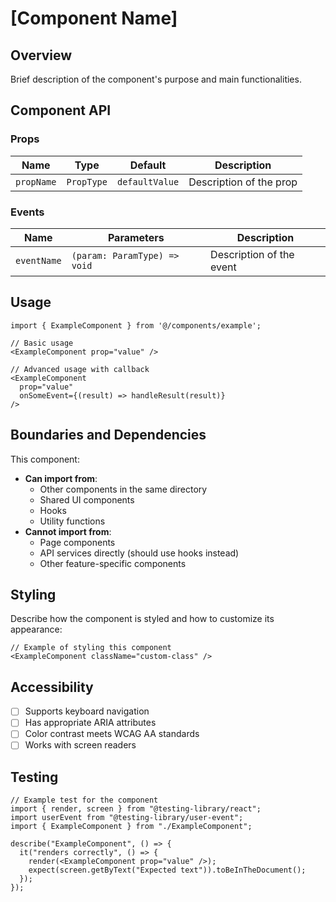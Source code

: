 # [Component Name]

## Overview

Brief description of the component's purpose and main functionalities.

## Component API

### Props

| Name       | Type       | Default        | Description             |
| ---------- | ---------- | -------------- | ----------------------- |
| `propName` | `PropType` | `defaultValue` | Description of the prop |

### Events

| Name        | Parameters                   | Description              |
| ----------- | ---------------------------- | ------------------------ |
| `eventName` | `(param: ParamType) => void` | Description of the event |

## Usage

```tsx
import { ExampleComponent } from '@/components/example';

// Basic usage
<ExampleComponent prop="value" />

// Advanced usage with callback
<ExampleComponent
  prop="value"
  onSomeEvent={(result) => handleResult(result)}
/>
```

## Boundaries and Dependencies

This component:

- **Can import from**:
  - Other components in the same directory
  - Shared UI components
  - Hooks
  - Utility functions
- **Cannot import from**:
  - Page components
  - API services directly (should use hooks instead)
  - Other feature-specific components

## Styling

Describe how the component is styled and how to customize its appearance:

```tsx
// Example of styling this component
<ExampleComponent className="custom-class" />
```

## Accessibility

- [ ] Supports keyboard navigation
- [ ] Has appropriate ARIA attributes
- [ ] Color contrast meets WCAG AA standards
- [ ] Works with screen readers

## Testing

```tsx
// Example test for the component
import { render, screen } from "@testing-library/react";
import userEvent from "@testing-library/user-event";
import { ExampleComponent } from "./ExampleComponent";

describe("ExampleComponent", () => {
  it("renders correctly", () => {
    render(<ExampleComponent prop="value" />);
    expect(screen.getByText("Expected text")).toBeInTheDocument();
  });
});
```
